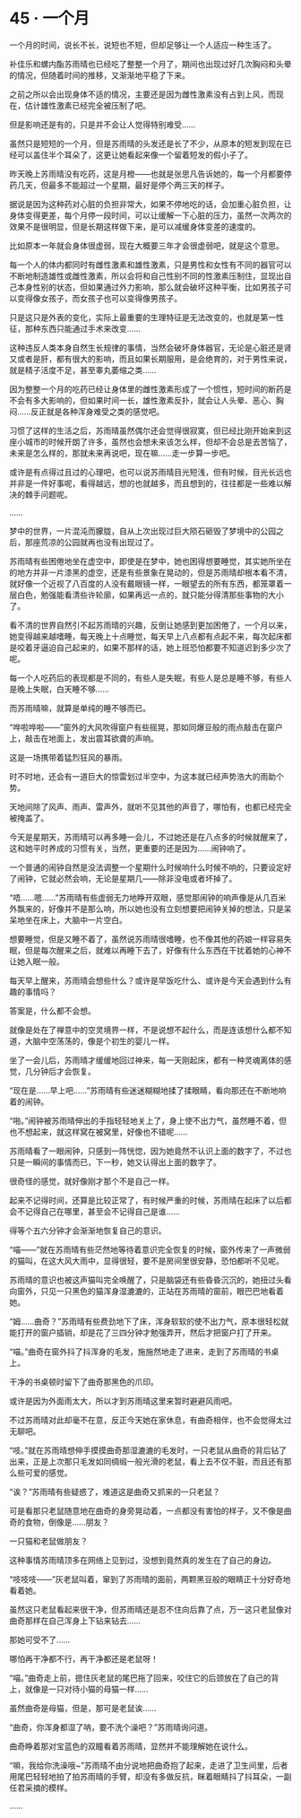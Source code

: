 # 45 · 一个月

一个月的时间，说长不长，说短也不短，但却足够让一个人适应一种生活了。

补佳乐和螺内酯苏雨晴也已经吃了整整一个月了，期间也出现过好几次胸闷和头晕的情况，但随着时间的推移，又渐渐地平稳了下来。

之前之所以会出现身体不适的情况，主要还是因为雌性激素没有占到上风，而现在，估计雄性激素已经完全被压制了吧。

但是影响还是有的，只是并不会让人觉得特别难受……

虽然只是短短的一个月，但是苏雨晴的头发还是长了不少，从原本的短发到现在已经可以盖住半个耳朵了，这更让她看起来像一个留着短发的假小子了。

昨天晚上苏雨晴没有吃药，这是月橙——也就是张思凡告诉她的，每一个月都要停药几天，但最多不能超过一个星期，最好是停个两三天的样子。

据说是因为这种药对心脏的负担非常大，如果不停地吃的话，会加重心脏负担，让身体变得更差，每个月停一段时间，可以让缓解一下心脏的压力，虽然一次两次的效果不是很明显，但是长期这样做下来，是可以减缓身体变差的速度的。

比如原本一年就会身体很虚弱，现在大概要三年才会很虚弱吧，就是这个意思。

每一个人的体内都同时有雌性激素和雄性激素，只是男性和女性有不同的器官可以不断地制造雄性或雌性激素，所以会将和自己性别不同的性激素压制住，显现出自己本身性别的状态，但如果通过外力影响，那么就会破坏这种平衡，比如男孩子可以变得像女孩子，而女孩子也可以变得像男孩子。

只是这只是外表的变化，实际上最重要的生理特征是无法改变的，也就是第一性征，那种东西只能通过手术来改变……

这种违反人类本身自然生长规律的事情，当然会破坏身体器官，无论是心脏还是肾又或者是肝，都有很大的影响，而且如果长期服用，是会绝育的，对于男性来说，就是精子活度不足，甚至睾丸萎缩之类……

因为整整一个月的吃药已经让身体里的雌性激素形成了一个惯性，短时间的断药是不会有多大影响的，但如果时间一长，雄性激素反扑，就会让人头晕、恶心、胸闷……反正就是各种浑身难受之类的感觉吧。

习惯了这样的生活之后，苏雨晴虽然偶尔还会觉得很寂寞，但已经比刚开始来到这座小城市的时候开朗了许多，虽然也会想未来该怎么样，但却不会总是去苦恼了，未来是怎么样的，那就未来再说吧，现在嘛……走一步算一步吧。

或许是有点得过且过的心理吧，也可以说苏雨晴目光短浅，但有时候，目光长远也并非是一件好事呢，看得越远，想的也就越多，而且想到的，往往都是一些难以解决的棘手问题呢。

……

梦中的世界，一片混沌而朦胧，自从上次出现过巨大陨石砸毁了梦境中的公园之后，那座荒凉的公园就再也没有出现过了。

苏雨晴有些困倦地坐在虚空中，即使是在梦中，她也困得想要睡觉，其实她所坐在的地方并非一片漆黑的虚空，还是有些景象在晃动的，但是苏雨晴却根本看不清，就好像一个近视了八百度的人没有戴眼镜一样，一眼望去的所有东西，都笼罩着一层白色，勉强能看清些许轮廓，如果再远一点的，就只能分得清那些事物的大小了。

看不清的世界自然引不起苏雨晴的兴趣，反倒让她感到更加困倦了，一个月以来，她变得越来越嗜睡，每天晚上十点睡觉，每天早上八点都有点起不来，每次起床都是咬着牙逼迫自己起来的，如果不那样的话，她上班恐怕都要不知道迟到多少次了呢。

每一个人吃药后的表现都是不同的，有些人是失眠，有些人是总是睡不够，有些人是晚上失眠，白天睡不够……

而苏雨晴嘛，就算是单纯的睡不够而已。

“哗啦哗啦——”窗外的大风吹得窗户有些摇晃，那如同爆豆般的雨点敲击在窗户上，敲击在地面上，发出震耳欲聋的声响。

这是一场携带着猛烈狂风的暴雨。

时不时地，还会有一道巨大的惊雷划过半空中，为这本就已经声势浩大的雨助个势。

天地间除了风声、雨声、雷声外，就听不见其他的声音了，哪怕有，也都已经完全被掩盖了。

今天是星期天，苏雨晴可以再多睡一会儿，不过她还是在八点多的时候就醒来了，这和她平时养成的习惯有关，当然，更重要的还是因为……闹钟响了。

一个普通的闹钟自然是没法调整一个星期什么时候响什么时候不响的，只要设定好了闹钟，它就必然会响，无论是星期几——除非没电或者坏掉了。

“唔……嗯……”苏雨晴有些虚弱无力地睁开双眼，感觉那闹钟的响声像是从几百米外飘来的，好像并不是那么响，所以她也没有立刻想要把闹钟关掉的想法，只是呆呆地坐在床上，大脑中一片空白。

想要睡觉，但是又睡不着了，虽然说苏雨晴很嗜睡，也不像其他的药娘一样容易失眠，但是每次醒来之后，就难以再睡下去了，好像有什么东西在干扰着她的心神不让她入眠一般。

每天早上醒来，苏雨晴会想些什么？或许是早饭吃什么、或许是今天会遇到什么有趣的事情吗？

答案是，什么都不会想。

就像是处在了禅意中的空灵境界一样，不是说想不起什么，而是连该想什么都不知道，大脑中空荡荡的，像是个初生的婴儿一样。

坐了一会儿后，苏雨晴才缓缓地回过神来，每一天刚起床，都有一种灵魂离体的感觉，几分钟后才会恢复。

“现在是……早上吧……”苏雨晴有些迷迷糊糊地揉了揉眼睛，看向那还在不断地响着的闹钟。

“啪。”闹钟被苏雨晴伸出的手指轻轻地关上了，身上使不出力气，虽然睡不着，但也不想起来，就这样窝在被窝里，好像也不错呢……

苏雨晴看了一眼闹钟，只感到一阵恍惚，因为她竟然不认识上面的数字了，不过也只是一瞬间的事情而已，下一秒，她又认得出上面的数字了。

很奇怪的感觉，就好像刚才那个不是自己一样。

起来不记得时间，还算是比较正常了，有时候严重的时候，苏雨晴在起床了以后都会不记得自己在哪里，甚至会不记得自己是谁……

得等个五六分钟才会渐渐地恢复自己的意识。

“喵——”就在苏雨晴有些茫然地等待着意识完全恢复的时候，窗外传来了一声微弱的猫叫，在这大风大雨中，显得很轻，要不是房间里很安静，恐怕都听不见呢。

苏雨晴的意识也被这声猫叫完全唤醒了，只是脑袋还有些昏昏沉沉的，她扭过头看向窗外，只见一只黑色的猫浑身湿漉漉的，正站在苏雨晴的窗前，眼巴巴地看着她。

“姆……曲奇？”苏雨晴有些费劲地下了床，浑身软软的使不出力气，原本很轻松就能打开的窗户插销，却是花了三四分钟才勉强弄开，然后才把窗户打了开来。

“喵。”曲奇在窗外抖了抖浑身的毛发，施施然地走了进来，走到了苏雨晴的书桌上。

干净的书桌顿时留下了曲奇那黑色的爪印。

或许是因为外面雨太大，所以才到苏雨晴这里来暂时避避风雨吧。

不过苏雨晴对此却毫不在意，反正今天她在家休息，有曲奇相伴，也不会觉得太过无聊吧。

“吱。”就在苏雨晴想伸手摸摸曲奇那湿漉漉的毛发时，一只老鼠从曲奇的背后钻了出来，正是上次那只毛发如同绸缎一般光滑的老鼠，看上去不仅不脏，而且还有那么些可爱的感觉。

“诶？”苏雨晴有些疑惑了，难道这是曲奇又抓来的一只老鼠？

可是看那只老鼠随意地在曲奇的身旁晃动着，一点都没有害怕的样子，又不像是曲奇的食物，倒像是……朋友？

一只猫和老鼠做朋友？

这种事情苏雨晴顶多在网络上见到过，没想到竟然真的发生在了自己的身边。

“吱吱吱——”灰老鼠叫着，窜到了苏雨晴的面前，两颗黑豆般的眼睛正十分好奇地看着她。

虽然这只老鼠看起来很干净，但苏雨晴还是忍不住向后靠了点，万一这只老鼠像对曲奇那样在自己浑身上下钻来钻去……

那她可受不了……

哪怕再干净都不行，再干净都还是老鼠呀！

“喵。”曲奇走上前，摁住灰老鼠的尾巴拖了回来，咬住它的后颈放在了自己的背上，就像是一只对待小猫的母猫一样……

虽然曲奇是母猫，但是，那可是老鼠诶……

“曲奇，你浑身都湿了呐，要不洗个澡吧？”苏雨晴询问道。

曲奇睁着那对宝蓝色的双瞳看着苏雨晴，显然并不能理解她在说什么。

“嘛，我给你洗澡哦~”苏雨晴不由分说地把曲奇抱了起来，走进了卫生间里，后者用尾巴轻轻地拍了拍苏雨晴的手臂，却没有多做反抗，眯着眼睛抖了抖耳朵，一副任君采摘的模样。

……
